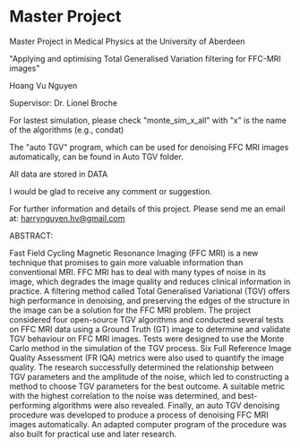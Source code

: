 # Master Project
Master Project in Medical Physics at the University of Aberdeen

"Applying and optimising Total Generalised Variation filtering for FFC-MRI images"

Hoang Vu Nguyen

Supervisor: Dr. Lionel Broche

For lastest simulation, please check "monte_sim_x_all" with "x" is the name of the algorithms (e.g., condat)

The "auto TGV" program, which can be used for denoising FFC MRI images automatically, can be found in Auto TGV folder.

All data are stored in DATA

I would be glad to receive any comment or suggestion.

For further information and details of this project. Please send me an email at: harrynguyen.hv@gmail.com

ABSTRACT:

Fast Field Cycling Magnetic Resonance Imaging (FFC MRI) is a new technique that promises to gain more valuable information than conventional MRI. FFC MRI has to deal with many types of noise in its image, which degrades the image quality and reduces clinical information in practice. A filtering method called Total Generalised Variational (TGV) offers high performance in denoising, and preserving the edges of the structure in the image can be a solution for the FFC MRI problem. The project considered four open-source TGV algorithms and conducted several tests on FFC MRI data using a Ground Truth (GT) image to determine and validate TGV behaviour on FFC MRI images. Tests were designed to use the Monte Carlo method in the simulation of the TGV process. Six Full Reference Image Quality Assessment (FR IQA) metrics were also used to quantify the image quality. The research successfully determined the relationship between TGV parameters and the amplitude of the noise, which led to constructing a method to choose TGV parameters for the best outcome. A suitable metric with the highest correlation to the noise was determined, and best-performing algorithms were also revealed. Finally, an auto TGV denoising procedure was developed to produce a process of denoising FFC MRI images automatically. An adapted computer program of the procedure was also built for practical use and later research.
